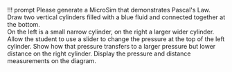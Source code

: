
!!! prompt
    Please generate a MicroSim that demonstrates Pascal's Law.  
    Draw two vertical cylinders filled with a blue fluid and connected together at the bottom.  
    On the left is a small narrow cylinder, on the right a larger wider cylinder.  Allow the student to use a slider to change the pressure at the top of the left cylinder.  Show how that pressure transfers to a larger pressure but lower distance on the right cylinder.  Display the pressure and distance measurements on the diagram.